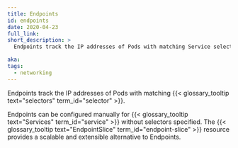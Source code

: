 ```yaml
---
title: Endpoints
id: endpoints
date: 2020-04-23
full_link:
short_description: >
  Endpoints track the IP addresses of Pods with matching Service selectors.

aka:
tags:
  - networking
---
```


Endpoints track the IP addresses of Pods with matching {{< glossary_tooltip text="selectors" term_id="selector" >}}.

<!--more-->

Endpoints can be configured manually for {{< glossary_tooltip text="Services" term_id="service" >}} without selectors specified.
The {{< glossary_tooltip text="EndpointSlice" term_id="endpoint-slice" >}} resource provides a scalable and extensible alternative to Endpoints.
